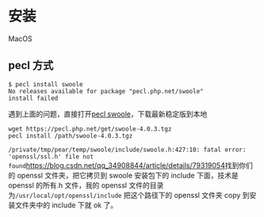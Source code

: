# 安装

MacOS

## pecl 方式

```shell
$ pecl install swoole
No releases available for package "pecl.php.net/swoole"
install failed
```

遇到上面的问题，直接打开[pecl swoole](https://pecl.php.net/package/swoole)，下载最新稳定版到本地

```shell
wget https://pecl.php.net/get/swoole-4.0.3.tgz
pecl install /path/swoole-4.0.3.tgz
```

`/private/tmp/pear/temp/swoole/include/swoole.h:427:10: fatal error: 'openssl/ssl.h' file not found`<https://blog.csdn.net/qq_34908844/article/details/79319054>找到你们的 openssl 文件夹，把它拷贝到 swoole 安装包下的 include 下面，技术是 openssl 的所有.h 文件，我的 openssl 文件的目录为`/usr/local/opt/openssl/include` 把这个路径下的 openssl 文件夹 copy 到安装文件夹中的 include 下就 ok 了。
